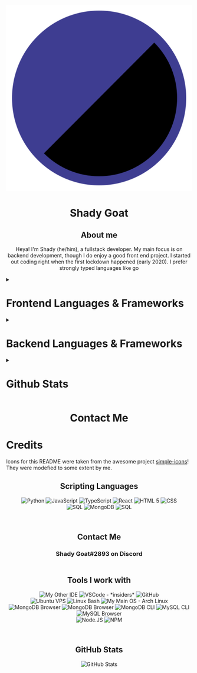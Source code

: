 <p align="center">
<img src="https://raw.githubusercontent.com/ShadiestGoat/ShadiestGoat/main/pfp.svg">
</p>

<h1 align="center">Shady Goat</h1>

<h2 align="center">About me</h2>

<p align="center">
Heya! I'm Shady (he/him), a fullstack developer. My main focus is on backend development, though I do enjoy a good front end project. I started out coding right when the first lockdown happened (early 2020). I prefer strongly typed languages like go
</p>

<details>
<summary><h1>Frontend Languages & Frameworks</h1></summary>
</details>

<details>
<summary><h1>Backend Languages & Frameworks</h1></summary>

<table>
<tr>
<td>
<img width="441" height="1">
<p align="center">
<picture>
  <source media="(prefers-color-scheme: dark)" srcset="https://raw.githubusercontent.com/ShadiestGoat/ShadiestGoat/main/dark/go.svg">
  <source media="(prefers-color-scheme: light)" srcset="https://raw.githubusercontent.com/ShadiestGoat/ShadiestGoat/main/light/go.svg">
  <img width="30%" alt="" src="">
</picture>
</p>
</td>
<td>
<img width="441" height="1">
<p align="center">
<picture>
  <source media="(prefers-color-scheme: dark)" srcset="https://raw.githubusercontent.com/ShadiestGoat/ShadiestGoat/main/dark/python.svg">
  <source media="(prefers-color-scheme: light)" srcset="https://raw.githubusercontent.com/ShadiestGoat/ShadiestGoat/main/light/python.svg">
  <img width="30%" alt="" src="">
</picture>
</p>
</td>
</tr>
<tr>
<td align="center">
Go/Golang
</td>
<td align="center">
Python
</td>
</tr>

<tr>
<td>
<p align="center">
<picture>
  <source media="(prefers-color-scheme: dark)" srcset="https://raw.githubusercontent.com/ShadiestGoat/ShadiestGoat/main/dark/js.svg">
  <source media="(prefers-color-scheme: light)" srcset="https://raw.githubusercontent.com/ShadiestGoat/ShadiestGoat/main/light/js.svg">
  <img width="30%" alt="" src="">
</picture>
</p>
</td>
<td>
<p align="center">
<picture>
  <source media="(prefers-color-scheme: dark)" srcset="https://raw.githubusercontent.com/ShadiestGoat/ShadiestGoat/main/dark/ts.svg">
  <source media="(prefers-color-scheme: light)" srcset="https://raw.githubusercontent.com/ShadiestGoat/ShadiestGoat/main/light/ts.svg">
  <img width="30%" alt="" src="">
</picture>
</p>
</td>
</tr>
<tr>
<td align="center">
JavaScript (JS)
</td>
<td align="center">
TypeScript (TS)
</td>
</tr>

</table>

</details>


<details>
<summary><h1>Github Stats</h1></summary>
</details>

<h1 align="center">Contact Me<br></h1>

<h1>Credits</h1>

Icons for this README were taken from the awesome project [simple-icons](https://simpleicons.org)! They were modefied to some extent by me.


<h2 align="center">Scripting Languages<br></h2>

<p align="center">
 <img alt="Python" src="https://img.shields.io/badge/-python-0d1117?style=for-the-badge&logo=python">
 <img alt="JavaScript" src="https://img.shields.io/badge/-javascript-0d1117?style=for-the-badge&logo=javascript">
 <img alt="TypeScript" src="https://img.shields.io/badge/-TypeScript-0d1117?style=for-the-badge&logo=typescript">
<img alt="React" src="https://img.shields.io/badge/-React-0d1117?style=for-the-badge&logo=React">
<img alt="HTML 5" src="https://img.shields.io/badge/-HTML-0d1117?style=for-the-badge&logo=html5">
<img alt="CSS" src="https://img.shields.io/badge/-CSS-0d1117?style=for-the-badge&logo=css3">
  <br>
  <img alt="SQL" src="https://img.shields.io/badge/-SQL-0d1117?style=for-the-badge&logo=mariadb">
  <img alt="MongoDB" src="https://img.shields.io/badge/-mongodb-0d1117?style=for-the-badge&logo=mongodb">
<img alt="SQL" src="https://img.shields.io/badge/-SQLite-0d1117?style=for-the-badge&logo=sqlite">
</p>
  <br>
  
<h2 align="center">Contact Me<br></h2>
<h3 align="center">Shady Goat#2893 on Discord<br><br></h3>
  
<h2 align="center">Tools I work with<br></h2>
  
<p align="center">
  <img alt="My Other IDE" src="https://img.shields.io/badge/-neovim-0d1117?style=for-the-badge&logo=neovim">
  <img alt="VSCode - *insiders*" src="https://img.shields.io/badge/-VSCode-0d1117?style=for-the-badge&logo=Visual+studio+code">
  <img alt="GitHub" src="https://img.shields.io/badge/-GitHub-0d1117?style=for-the-badge&logo=github">
  <br>
	<img alt="Ubuntu VPS" src="https://img.shields.io/badge/-ubuntu server-0d1117?style=for-the-badge&logo=ubuntu">
  <img alt="Linux Bash" src="https://img.shields.io/badge/-linux bash-0d1117?style=for-the-badge&logo=linux">
  <img alt="My Main OS - Arch Linux" src="https://img.shields.io/badge/-Arch Linux-0d1117?style=for-the-badge&logo=arch+linux">
	<br>
  <img alt="MongoDB Browser" src="https://img.shields.io/badge/-Mongo Compass-0d1117?style=for-the-badge&logo=MongoDB">
  <img alt="MongoDB Browser" src="https://img.shields.io/badge/-Robo3T-0d1117?style=for-the-badge&logo=MongoDB">
  <img alt="MongoDB CLI" src="https://img.shields.io/badge/-MongoDB CLI-0d1117?style=for-the-badge&logo=MongoDB">
  <img alt="MySQL CLI" src="https://img.shields.io/badge/-MySQL CLI-0d1117?style=for-the-badge&logo=MySQL">
  <img alt="MySQL Browser" src="https://img.shields.io/badge/-Libre Office Base-0d1117?style=for-the-badge&logo=MySQL">
	<br>
  <img alt="Node.JS" src="https://img.shields.io/badge/-NodeJS-0d1117?style=for-the-badge&logo=Node.js">
  <img alt="NPM" src="https://img.shields.io/badge/-NPM-0d1117?style=for-the-badge&logo=NPM">
</p>
  <br>
<h2 align="center">GitHub Stats<br></h2>

<p align="center">
      <img width="65%" alt="GitHub Stats" src="https://github-readme-stats.vercel.app/api?username=shadiestgoat&show_icons=true&hide_border=true&line_height=30&title_color=ededed&text_color=ededed&bg_color=0d1117&icon_color=d50c2d&show_owner=true">
</p>

</details>